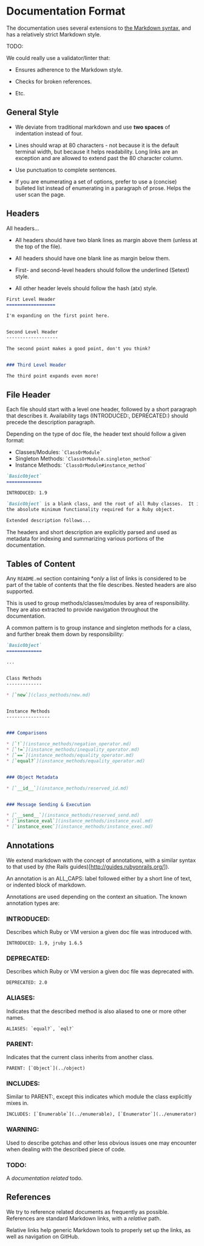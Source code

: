 Documentation Format
====================

The documentation uses several extensions to
[the Markdown syntax](http://daringfireball.net/projects/markdown/syntax), and
has a relatively strict Markdown style.

TODO:

  We could really use a validator/linter that:

  * Ensures adherence to the Markdown style.

  * Checks for broken references.

  * Etc.


General Style
-------------

* We deviate from traditional markdown and use **two spaces** of indentation
  instead of four.

* Lines should wrap at 80 characters - not because it is the default terminal
  width, but because it helps readability.  Long links are an exception and are
  allowed to extend past the 80 character column.

* Use punctuation to complete sentences.

* If you are enumerating a set of options, prefer to use a (concise) bulleted
  list instead of enumerating in a paragraph of prose.  Helps the user scan the
  page.


Headers
-------

All headers...

* All headers should have two blank lines as margin above them (unless at the
  top of the file).

* All headers should have one blank line as margin below them.

* First- and second-level headers should follow the underlined (Setext) style.

* All other header levels should follow the hash (atx) style.

```markdown
First Level Header
==================

I'm expanding on the first point here.


Second Level Header
-------------------

The second point makes a good point, don't you think?


### Third Level Header

The third point expands even more!
```


File Header
-----------

Each file should start with a level one header, followed by a short paragraph
that describes it.  Availability tags (INTRODUCED:, DEPRECATED:) should precede
the description paragraph.

Depending on the type of doc file, the header text should follow a given format:

* Classes/Modules:   `` `ClassOrModule` ``
* Singleton Methods: `` `ClassOrModule.singleton_method` ``
* Instance Methods:  `` `ClassOrModule#instance_method` ``

```markdown
`BasicObject`
=============

INTRODUCED: 1.9

`BasicObject` is a blank class, and the root of all Ruby classes.  It implements
the absolute minimum functionality required for a Ruby object.

Extended description follows...
```

The headers and short description are explicitly parsed and used as metadata for
indexing and summarizing various portions of the documentation.


Tables of Content
-----------------

Any `README.md` section containing **only* a list of links is considered to be
part of the table of contents that the file describes.  Nested headers are also
supported.

This is used to group methods/classes/modules by area of responsibility.  They
are also extracted to provide navigation throughout the documentation.

A common pattern is to group instance and singleton methods for a class, and
further break them down by responsibility:

```markdown
`BasicObject`
=============

...


Class Methods
-------------

* [`new`](class_methods/new.md)


Instance Methods
----------------


### Comparisons

* [`!`](instance_methods/negation_operator.md)
* [`!=`](instance_methods/inequality_operator.md)
* [`==`](instance_methods/equality_operator.md)
* [`equal?`](instance_methods/equality_operator.md)


### Object Metadata

* [`__id__`](instance_methods/reserved_id.md)


### Message Sending & Execution

* [`__send__`](instance_methods/reserved_send.md)
* [`instance_eval`](instance_methods/instance_eval.md)
* [`instance_exec`](instance_methods/instance_exec.md)
```


Annotations
-----------

We extend markdown with the concept of annotations, with a similar syntax to
that used by (the Rails guides)[http://guides.rubyonrails.org/]).

An annotation is an ALL_CAPS: label followed either by a short line of text, or
indented block of markdown.

Annotations are used depending on the context an situation.  The known
annotation types are:


### INTRODUCED:

Describes which Ruby or VM version a given doc file was introduced with.

```
INTRODUCED: 1.9, jruby 1.6.5
```


### DEPRECATED:

Describes which Ruby or VM version a given doc file was deprecated with.

```
DEPRECATED: 2.0
```


### ALIASES:

Indicates that the described method is also aliased to one or more other names.

```
ALIASES: `equal?`, `eql?`
```


### PARENT:

Indicates that the current class inherits from another class.

```
PARENT: [`Object`](../object)
```


### INCLUDES:

Similar to PARENT:, except this indicates which module the class explicitly
mixes in.

```
INCLUDES: [`Enumerable`](../enumerable), [`Enumerator`](../enumerator)
```


### WARNING:

Used to describe gotchas and other less obvious issues one may encounter when
dealing with the described piece of code.


### TODO:

A _documentation related_ todo.


References
----------

We try to reference related documents as frequently as possible.  References are
standard Markdown links, with a _relative_ path.

Relative links help generic Markdown tools to properly set up the links, as well
as navigation on GitHub.
